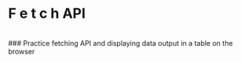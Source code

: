 # F e t c h API

</br>
### Practice fetching API and displaying data output in a table on the browser
